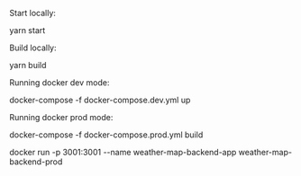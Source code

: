 
Start locally:

yarn start

Build locally:

yarn build


Running docker dev mode:

docker-compose -f docker-compose.dev.yml up

Running docker prod mode:

docker-compose -f docker-compose.prod.yml build

docker run -p 3001:3001 --name weather-map-backend-app  weather-map-backend-prod
